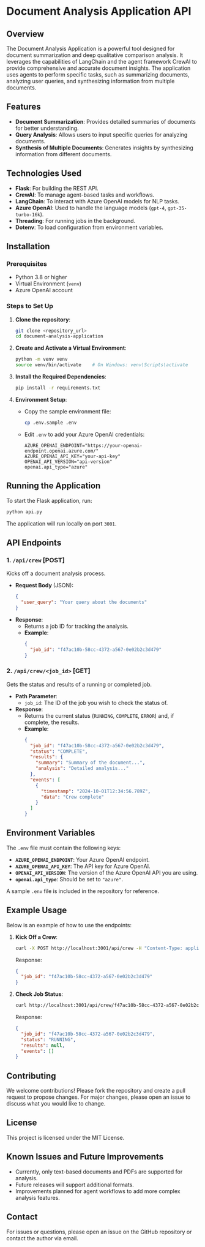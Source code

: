 

# Document Analysis Application API

## Overview
The Document Analysis Application is a powerful tool designed for document summarization and deep qualitative comparison analysis. It leverages the capabilities of LangChain and the agent framework CrewAI to provide comprehensive and accurate document insights. The application uses agents to perform specific tasks, such as summarizing documents, analyzing user queries, and synthesizing information from multiple documents.

## Features
- **Document Summarization**: Provides detailed summaries of documents for better understanding.
- **Query Analysis**: Allows users to input specific queries for analyzing documents.
- **Synthesis of Multiple Documents**: Generates insights by synthesizing information from different documents.

## Technologies Used
- **Flask**: For building the REST API.
- **CrewAI**: To manage agent-based tasks and workflows.
- **LangChain**: To interact with Azure OpenAI models for NLP tasks.
- **Azure OpenAI**: Used to handle the language models (`gpt-4`, `gpt-35-turbo-16k`).
- **Threading**: For running jobs in the background.
- **Dotenv**: To load configuration from environment variables.

## Installation

### Prerequisites
- Python 3.8 or higher
- Virtual Environment (`venv`)
- Azure OpenAI account

### Steps to Set Up
1. **Clone the repository**:
   ```bash
   git clone <repository_url>
   cd document-analysis-application
   ```
   
2. **Create and Activate a Virtual Environment**:
   ```bash
   python -m venv venv
   source venv/bin/activate    # On Windows: venv\Scripts\activate
   ```

3. **Install the Required Dependencies**:
   ```bash
   pip install -r requirements.txt
   ```

4. **Environment Setup**:
   - Copy the sample environment file:
     ```bash
     cp .env.sample .env
     ```
   - Edit `.env` to add your Azure OpenAI credentials:
     ```text
     AZURE_OPENAI_ENDPOINT="https://your-openai-endpoint.openai.azure.com/"
     AZURE_OPENAI_API_KEY="your-api-key"
     OPENAI_API_VERSION="api-version"
     openai.api_type="azure"
     ```

## Running the Application
To start the Flask application, run:
```bash
python api.py
```
The application will run locally on port `3001`.

## API Endpoints

### 1. `/api/crew` [POST]
Kicks off a document analysis process.

- **Request Body** (JSON):
  ```json
  {
    "user_query": "Your query about the documents"
  }
  ```
- **Response**:
  - Returns a job ID for tracking the analysis.
  - **Example**:
    ```json
    {
      "job_id": "f47ac10b-58cc-4372-a567-0e02b2c3d479"
    }
    ```

### 2. `/api/crew/<job_id>` [GET]
Gets the status and results of a running or completed job.

- **Path Parameter**:
  - `job_id`: The ID of the job you wish to check the status of.
- **Response**:
  - Returns the current status (`RUNNING`, `COMPLETE`, `ERROR`) and, if complete, the results.
  - **Example**:
    ```json
    {
      "job_id": "f47ac10b-58cc-4372-a567-0e02b2c3d479",
      "status": "COMPLETE",
      "results": {
        "summary": "Summary of the document...",
        "analysis": "Detailed analysis..."
      },
      "events": [
        {
          "timestamp": "2024-10-01T12:34:56.789Z",
          "data": "Crew complete"
        }
      ]
    }
    ```

## Environment Variables
The `.env` file must contain the following keys:

- **`AZURE_OPENAI_ENDPOINT`**: Your Azure OpenAI endpoint.
- **`AZURE_OPENAI_API_KEY`**: The API key for Azure OpenAI.
- **`OPENAI_API_VERSION`**: The version of the Azure OpenAI API you are using.
- **`openai.api_type`**: Should be set to `"azure"`.

A sample `.env` file is included in the repository for reference.

## Example Usage
Below is an example of how to use the endpoints:

1. **Kick Off a Crew**:
   ```bash
   curl -X POST http://localhost:3001/api/crew -H "Content-Type: application/json" -d '{"user_query": "Summarize the document"}'
   ```
   Response:
   ```json
   {
     "job_id": "f47ac10b-58cc-4372-a567-0e02b2c3d479"
   }
   ```

2. **Check Job Status**:
   ```bash
   curl http://localhost:3001/api/crew/f47ac10b-58cc-4372-a567-0e02b2c3d479
   ```
   Response:
   ```json
   {
     "job_id": "f47ac10b-58cc-4372-a567-0e02b2c3d479",
     "status": "RUNNING",
     "results": null,
     "events": []
   }
   ```

## Contributing
We welcome contributions! Please fork the repository and create a pull request to propose changes. For major changes, please open an issue to discuss what you would like to change.

## License
This project is licensed under the MIT License.

## Known Issues and Future Improvements
- Currently, only text-based documents and PDFs are supported for analysis.
- Future releases will support additional formats.
- Improvements planned for agent workflows to add more complex analysis features.

## Contact
For issues or questions, please open an issue on the GitHub repository or contact the author via email.


